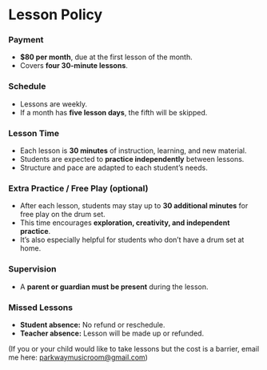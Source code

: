 # Lesson Policy

### Payment  
- **$80 per month**, due at the first lesson of the month.  
- Covers **four 30-minute lessons**.  

### Schedule  
- Lessons are weekly.  
- If a month has **five lesson days**, the fifth will be skipped.  

### Lesson Time  
- Each lesson is **30 minutes** of instruction, learning, and new material.  
- Students are expected to **practice independently** between lessons.  
- Structure and pace are adapted to each student’s needs.  

### Extra Practice / Free Play (optional) 
- After each lesson, students may stay up to **30 additional minutes** for free play on the drum set.  
- This time encourages **exploration, creativity, and independent practice**.  
- It’s also especially helpful for students who don’t have a drum set at home.

### Supervision  
- A **parent or guardian must be present** during the lesson.  

### Missed Lessons  
- **Student absence:** No refund or reschedule.  
- **Teacher absence:** Lesson will be made up or refunded.  

(If you or your child would like to take lessons but the cost is a barrier, email me here: parkwaymusicroom@gmail.com)
